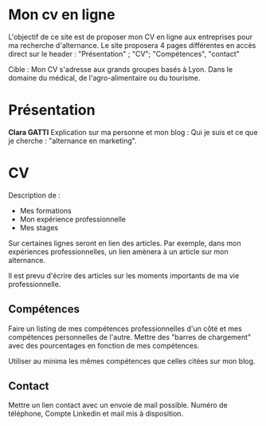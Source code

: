 # Mon cv en ligne

L'objectif de ce site est de proposer mon CV en ligne aux entreprises pour ma recherche d'alternance. Le site proposera 4 pages différentes en accès direct sur le header : "Présentation" ; "CV"; "Compétences", "contact"

Cible : 
Mon CV s'adresse aux grands groupes basés à Lyon. 
Dans le domaine du médical, de l'agro-alimentaire ou du tourisme. 


# Présentation
**Clara GATTI**
Explication sur ma personne et mon blog : Qui je suis et ce que je cherche : 
"alternance en marketing".

# CV

Description de : 
- Mes formations 
- Mon expérience professionnelle
- Mes stages


Sur certaines lignes seront en lien des articles. 
Par exemple, dans mon expériences professionnelles, un lien amènera à un article sur mon alternance.

Il est prevu d'écrire des articles sur les moments importants de ma vie professionnelle. 


## Compétences
Faire un listing de mes compétences professionnelles d'un côté et mes compétences personnelles de l'autre. 
Mettre des "barres de chargement" avec des pourcentages en fonction de mes compétences.  

Utiliser au minima les mêmes compétences que celles citées sur mon blog.


## Contact
Mettre un lien contact avec un envoie de mail possible. 
Numéro de téléphone, Compte Linkedin et mail mis à disposition.
